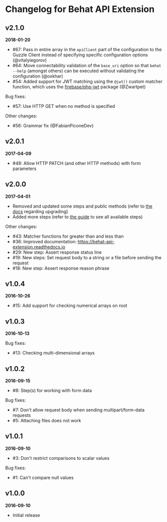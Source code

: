 Changelog for Behat API Extension
=================================

v2.1.0
------
__2018-01-20__

* #67: Pass in entire array in the `apiClient` part of the configuration to the Guzzle Client instead of specifying specific configuration options (@vitalyiegorov)
* #64: Move connectability validation of the `base_uri` option so that `behat --help` (amongst others) can be executed without validating the configuration (@oxkhar)
* #54: Added support for JWT matching using the `@jwt()` custom matcher function, which uses the [firebase/php-jwt](https://packagist.org/packages/firebase/php-jwt) package (@Zwartpet)

Bug fixes:

* #57: Use HTTP GET when no method is specified

Other changes:

- #56: Grammar fix (@FabianPiconeDev)

v2.0.1
------
__2017-04-09__

* #48: Allow HTTP PATCH (and other HTTP methods) with form parameters

v2.0.0
------
__2017-04-01__

* Removed and updated some steps and public methods (refer to [the docs](https://behat-api-extension.readthedocs.io) regarding upgrading)
* Added more steps (refer to [the guide](https://behat-api-extension.readthedocs.io) to see all available steps)

Other changes:

* #43: Matcher functions for greater than and less than
* #36: Improved documentation: https://behat-api-extension.readthedocs.io
* #29: New step: Assert response status line
* #19: New steps: Set request body to a string or a file before sending the request
* #18: New step: Assert response reason phrase

v1.0.4
------
__2016-10-26__

* #15: Add support for checking numerical arrays on root

v1.0.3
------
__2016-10-13__

Bug fixes:

* #13: Checking multi-dimensional arrays

v1.0.2
------
__2016-09-15__

* #8: Step(s) for working with form data

Bug fixes:

* #7: Don't allow request body when sending multipart/form-data requests
* #5: Attaching files does not work

v1.0.1
------
__2016-09-10__

* #3: Don't restrict comparisons to scalar values

Bug fixes:

* #1: Can't compare null values

v1.0.0
------
__2016-09-10__

* Initial release
